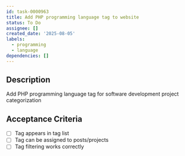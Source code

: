 ```yaml
---
id: task-0000963
title: Add PHP programming language tag to website
status: To Do
assignee: []
created_date: '2025-08-05'
labels:
  - programming
  - language
dependencies: []
---
```


## Description

Add PHP programming language tag for software development project categorization

## Acceptance Criteria

- [ ] Tag appears in tag list
- [ ] Tag can be assigned to posts/projects
- [ ] Tag filtering works correctly
